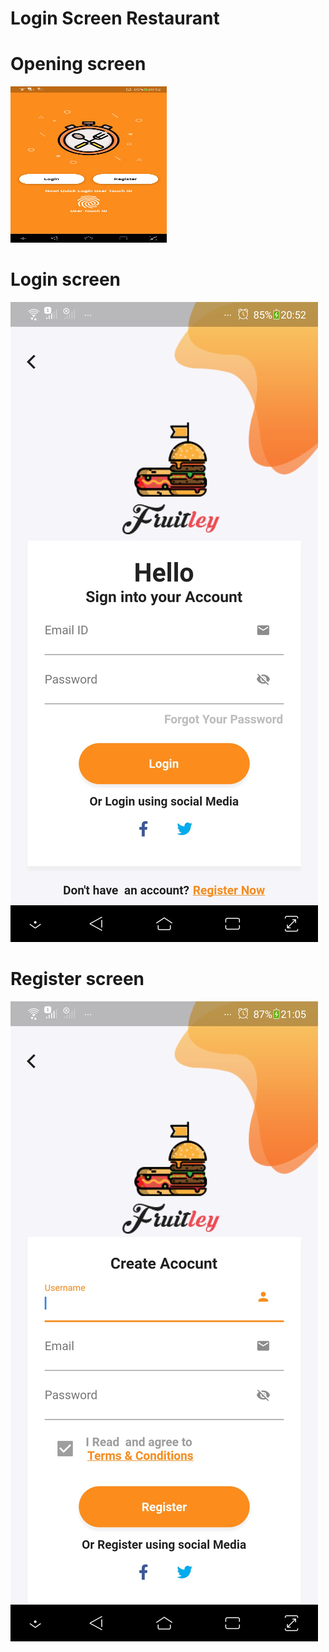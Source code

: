 # Login Screen Restaurant

# Opening screen
<img src="assets/1.jpg" height="250" width="250">


# Login screen
![](assets/2.jpg)

# Register screen
![](assets/3.jpg)